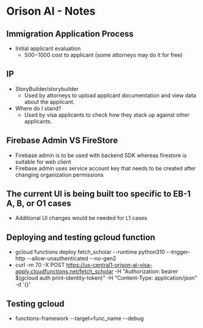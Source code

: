 
# Orison AI - Notes

## Immigration Application Process

- Initial applicant evaluation
    - $500-$1000 cost to applicant (some attorneys may do it for free)

## IP

- StoryBuilder/storybuilder
    - Used by attorneys to upload applicant documentation and view data about the applicant.
- Where do I stand?
    - Used by visa applicants to check how they stack up against other applicants.

## Firebase Admin VS FireStore
- Firebase admin is to be used with backend SDK whereas firestore is suitable for web client
- Firebase admin uses service account key that needs to be created after changing organization permissions

## The current UI is being built too specific to EB-1 A, B, or O1 cases
- Additional UI changes would be needed for L1 cases

## Deploying and testing gcloud function
- gcloud functions deploy fetch_scholar --runtime python310 --trigger-http --allow-unauthenticated --no-gen2
- curl -m 70 -X POST https://us-central1-orison-ai-visa-apply.cloudfunctions.net/fetch_scholar -H "Authorization: bearer $(gcloud auth print-identity-token)" -H "Content-Type: application/json" -d '{<json message>}'

## Testing gcloud
- functions-framework --target=func_name --debug